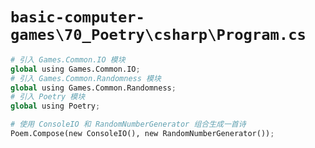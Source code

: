 # `basic-computer-games\70_Poetry\csharp\Program.cs`

```py
# 引入 Games.Common.IO 模块
global using Games.Common.IO;
# 引入 Games.Common.Randomness 模块
global using Games.Common.Randomness;
# 引入 Poetry 模块
global using Poetry;

# 使用 ConsoleIO 和 RandomNumberGenerator 组合生成一首诗
Poem.Compose(new ConsoleIO(), new RandomNumberGenerator());
```